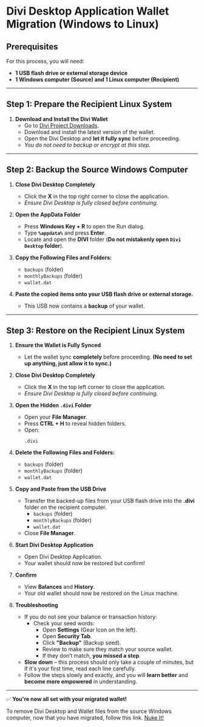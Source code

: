 # **Divi Desktop Application Wallet Migration (Windows to Linux)**

## **Prerequisites**
For this process, you will need:
- **1 USB flash drive or external storage device**
- **1 Windows computer (Source) and 1 Linux computer (Recipient)**

---

## **Step 1: Prepare the Recipient Linux System**
1. **Download and Install the Divi Wallet**
   - Go to [Divi Project Downloads](https://diviproject.org/downloads).
   - Download and install the latest version of the wallet.
   - Open the Divi Desktop and **let it fully sync** before proceeding.
   - *You do not need to backup or encrypt at this step.*

---

## **Step 2: Backup the Source Windows Computer**
1. **Close Divi Desktop Completely**
   - Click the **X** in the top right corner to close the application.
   - *Ensure Divi Desktop is fully closed before continuing.*

2. **Open the AppData Folder**
   - Press **Windows Key + R** to open the Run dialog.
   - Type **`%appdata%`** and press **Enter**.
   - Locate and open the **DIVI** folder (**Do not mistakenly open `Divi Desktop` folder**).

3. **Copy the Following Files and Folders:**
   - `backups` (folder)
   - `monthlyBackups` (folder)
   - `wallet.dat`

4. **Paste the copied items onto your USB flash drive or external storage.**
   - This USB now contains a **backup** of your wallet.

---

## **Step 3: Restore on the Recipient Linux System**
1. **Ensure the Wallet is Fully Synced**
   - Let the wallet sync **completely** before proceeding. **(No need to set up anything, just allow it to sync.)**

2. **Close Divi Desktop Completely**
   - Click the **X** in the top left corner to close the application.
   - *Ensure Divi Desktop is fully closed before continuing.*

3. **Open the Hidden `.divi` Folder**
   - Open your **File Manager**.
   - Press **CTRL + H** to reveal hidden folders.
   - Open:
     ```
     .divi
     ```

4. **Delete the Following Files and Folders:**
   - `backups` (folder)
   - `monthlyBackups` (folder)
   - `wallet.dat`

5. **Copy and Paste from the USB Drive**
   - Transfer the backed-up files from your USB flash drive into the **.divi** folder on the recipient computer.
     - `backups` (folder)
     - `monthlyBackups` (folder)
     - `wallet.dat`
   - Close **File Manager**.

6. **Start Divi Desktop Application**
   - Open Divi Desktop Application.
   - Your wallet should now be restored but confirm!

7. **Confirm**
   - View **Balances** and **History**.
   - Your old wallet should now be restored on the Linux machine.

8. **Troubleshooting**
   - If you do not see your balance or transaction history:
     - Check your seed words:
       - Open **Settings** (Gear Icon on the left).
       - Open **Security Tab**.
       - Click **"Backup"** (Backup seed).
       - Review to make sure they match your source wallet.
       - If they don’t match, **you missed a step**.
   - **Slow down** – this process should only take a couple of minutes, but if it's your first time, read each line carefully.
   - Follow the steps slowly and exactly, and you will **learn better** and **become more empowered** in understanding.

---

✅ **You're now all set with your migrated wallet!**

To remove Divi Desktop and Wallet files from the source Windows computer, now that you have migrated, follow this link.
[Nuke It!](https://github.com/7h3v01c3/tutorials/blob/main/nuke_it/divi/remove_divi_desktop.md)
